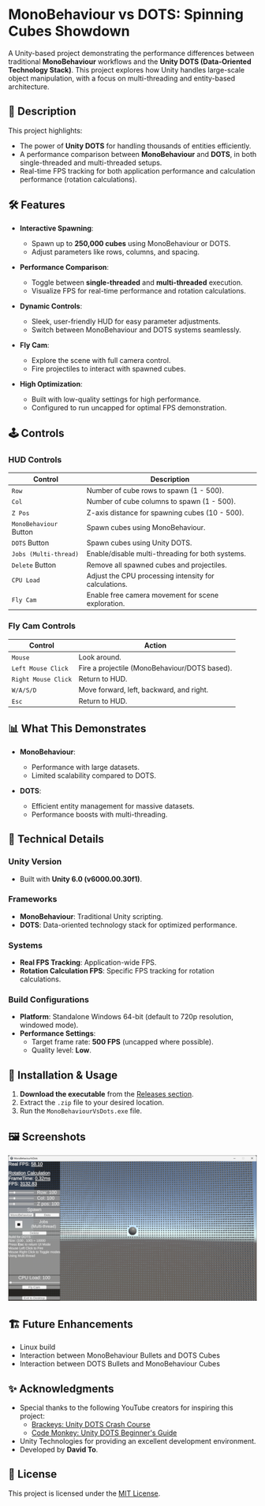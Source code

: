 # MonoBehaviour vs DOTS: Spinning Cubes Showdown

A Unity-based project demonstrating the performance differences between traditional **MonoBehaviour** workflows and the **Unity DOTS (Data-Oriented Technology Stack)**. This project explores how Unity handles large-scale object manipulation, with a focus on multi-threading and entity-based architecture.

## 📖 Description

This project highlights:

- The power of **Unity DOTS** for handling thousands of entities efficiently.
- A performance comparison between **MonoBehaviour** and **DOTS**, in both single-threaded and multi-threaded setups.
- Real-time FPS tracking for both application performance and calculation performance (rotation calculations).

## 🛠 Features

- **Interactive Spawning**:
  - Spawn up to **250,000 cubes** using MonoBehaviour or DOTS.
  - Adjust parameters like rows, columns, and spacing.

- **Performance Comparison**:
  - Toggle between **single-threaded** and **multi-threaded** execution.
  - Visualize FPS for real-time performance and rotation calculations.

- **Dynamic Controls**:
  - Sleek, user-friendly HUD for easy parameter adjustments.
  - Switch between MonoBehaviour and DOTS systems seamlessly.

- **Fly Cam**:
  - Explore the scene with full camera control.
  - Fire projectiles to interact with spawned cubes.

- **High Optimization**:
  - Built with low-quality settings for high performance.
  - Configured to run uncapped for optimal FPS demonstration.

## 🕹 Controls

### HUD Controls

| **Control**           | **Description**                                              |
|------------------------|--------------------------------------------------------------|
| `Row`                 | Number of cube rows to spawn (1 - 500).                      |
| `Col`                 | Number of cube columns to spawn (1 - 500).                   |
| `Z Pos`               | Z-axis distance for spawning cubes (10 - 500).               |
| `MonoBehaviour` Button| Spawn cubes using MonoBehaviour.                             |
| `DOTS` Button         | Spawn cubes using Unity DOTS.                                |
| `Jobs (Multi-thread)` | Enable/disable multi-threading for both systems.             |
| `Delete` Button       | Remove all spawned cubes and projectiles.                    |
| `CPU Load`            | Adjust the CPU processing intensity for calculations.        |
| `Fly Cam`             | Enable free camera movement for scene exploration.           |

### Fly Cam Controls

| **Control**            | **Action**                                                   |
|-------------------------|-------------------------------------------------------------|
| `Mouse`               | Look around.                                                |
| `Left Mouse Click`    | Fire a projectile (MonoBehaviour/DOTS based).                |
| `Right Mouse Click`   | Return to HUD.                                              |
| `W/A/S/D`             | Move forward, left, backward, and right.                    |
| `Esc`                 | Return to HUD.                                              |

## 📊 What This Demonstrates

- **MonoBehaviour**:
  - Performance with large datasets.
  - Limited scalability compared to DOTS.

- **DOTS**:
  - Efficient entity management for massive datasets.
  - Performance boosts with multi-threading.

## 🔧 Technical Details

### Unity Version

- Built with **Unity 6.0 (v6000.00.30f1)**.

### Frameworks

- **MonoBehaviour**: Traditional Unity scripting.
- **DOTS**: Data-oriented technology stack for optimized performance.

### Systems

- **Real FPS Tracking**: Application-wide FPS.
- **Rotation Calculation FPS**: Specific FPS tracking for rotation calculations.

### Build Configurations

- **Platform**: Standalone Windows 64-bit (default to 720p resolution, windowed mode).
- **Performance Settings**:
  - Target frame rate: **500 FPS** (uncapped where possible).
  - Quality level: **Low**.

## 💾 Installation & Usage

1. **Download the executable** from the [Releases section](https://github.com/MegaDyne2/MonoBehaviourVsDots/releases).
2. Extract the `.zip` file to your desired location.
3. Run the `MonoBehaviourVsDots.exe` file.

## 🖼 Screenshots

![Main Screenshot](Main.png "Main Screenshot")

## 🏗 Future Enhancements

- Linux build
- Interaction between MonoBehaviour Bullets and DOTS Cubes
- Interaction between DOTS Bullets and MonoBehaviour Cubes

## ✨ Acknowledgments

- Special thanks to the following YouTube creators for inspiring this project:
  - [Brackeys: Unity DOTS Crash Course](https://www.youtube.com/watch?v=HHeuXgu7It8)
  - [Code Monkey: Unity DOTS Beginner's Guide](https://www.youtube.com/watch?v=4ZYn9sR3btg)
- Unity Technologies for providing an excellent development environment.
- Developed by **David To**.

## 📄 License

This project is licensed under the [MIT License](LICENSE).
